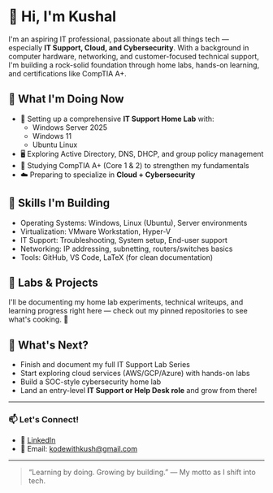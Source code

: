 # 👋 Hi, I'm Kushal

I'm an aspiring IT professional, passionate about all things tech — especially **IT Support, Cloud, and Cybersecurity**. With a background in computer hardware, networking, and customer-focused technical support, I'm building a rock-solid foundation through home labs, hands-on learning, and certifications like CompTIA A+.

## 🚀 What I'm Doing Now

- 🔧 Setting up a comprehensive **IT Support Home Lab** with:
  - Windows Server 2025
  - Windows 11
  - Ubuntu Linux
- 🖥️ Exploring Active Directory, DNS, DHCP, and group policy management
- 📘 Studying CompTIA A+ (Core 1 & 2) to strengthen my fundamentals
- ☁️ Preparing to specialize in **Cloud + Cybersecurity**

## 🧠 Skills I'm Building

- Operating Systems: Windows, Linux (Ubuntu), Server environments
- Virtualization: VMware Workstation, Hyper-V
- IT Support: Troubleshooting, System setup, End-user support
- Networking: IP addressing, subnetting, routers/switches basics
- Tools: GitHub, VS Code, LaTeX (for clean documentation)

## 🔬 Labs & Projects

I'll be documenting my home lab experiments, technical writeups, and learning progress right here — check out my pinned repositories to see what's cooking. 🍳

## 🌱 What's Next?

- Finish and document my full IT Support Lab Series
- Start exploring cloud services (AWS/GCP/Azure) with hands-on labs
- Build a SOC-style cybersecurity home lab
- Land an entry-level **IT Support or Help Desk role** and grow from there!

---

### 📫 Let's Connect!

- 💼 [LinkedIn](https://www.linkedin.com/in/kodebykush/)  
- 📧 Email: kodewithkush@gmail.com  

---

> “Learning by doing. Growing by building.” — My motto as I shift into tech.

